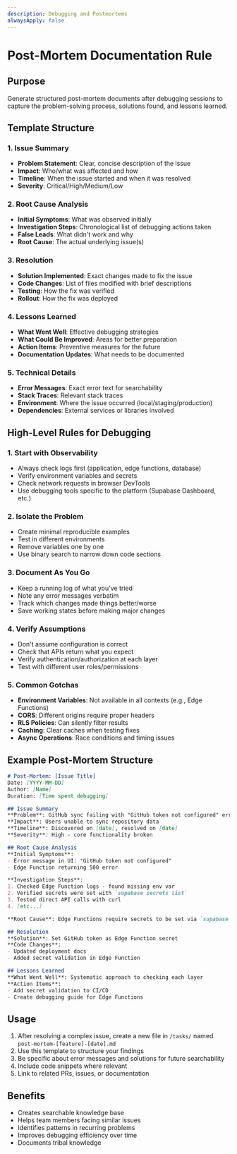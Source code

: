 ```yaml
---
description: Debugging and Postmortems
alwaysApply: false
---
```


# Post-Mortem Documentation Rule

## Purpose
Generate structured post-mortem documents after debugging sessions to capture the problem-solving process, solutions found, and lessons learned.

## Template Structure

### 1. Issue Summary
- **Problem Statement**: Clear, concise description of the issue
- **Impact**: Who/what was affected and how
- **Timeline**: When the issue started and when it was resolved
- **Severity**: Critical/High/Medium/Low

### 2. Root Cause Analysis
- **Initial Symptoms**: What was observed initially
- **Investigation Steps**: Chronological list of debugging actions taken
- **False Leads**: What didn't work and why
- **Root Cause**: The actual underlying issue(s)

### 3. Resolution
- **Solution Implemented**: Exact changes made to fix the issue
- **Code Changes**: List of files modified with brief descriptions
- **Testing**: How the fix was verified
- **Rollout**: How the fix was deployed

### 4. Lessons Learned
- **What Went Well**: Effective debugging strategies
- **What Could Be Improved**: Areas for better preparation
- **Action Items**: Preventive measures for the future
- **Documentation Updates**: What needs to be documented

### 5. Technical Details
- **Error Messages**: Exact error text for searchability
- **Stack Traces**: Relevant stack traces
- **Environment**: Where the issue occurred (local/staging/production)
- **Dependencies**: External services or libraries involved

## High-Level Rules for Debugging

### 1. Start with Observability
- Always check logs first (application, edge functions, database)
- Verify environment variables and secrets
- Check network requests in browser DevTools
- Use debugging tools specific to the platform (Supabase Dashboard, etc.)

### 2. Isolate the Problem
- Create minimal reproducible examples
- Test in different environments
- Remove variables one by one
- Use binary search to narrow down code sections

### 3. Document As You Go
- Keep a running log of what you've tried
- Note any error messages verbatim
- Track which changes made things better/worse
- Save working states before making major changes

### 4. Verify Assumptions
- Don't assume configuration is correct
- Check that APIs return what you expect
- Verify authentication/authorization at each layer
- Test with different user roles/permissions

### 5. Common Gotchas
- **Environment Variables**: Not available in all contexts (e.g., Edge Functions)
- **CORS**: Different origins require proper headers
- **RLS Policies**: Can silently filter results
- **Caching**: Clear caches when testing fixes
- **Async Operations**: Race conditions and timing issues

## Example Post-Mortem Structure

```markdown
# Post-Mortem: [Issue Title]
Date: [YYYY-MM-DD]
Author: [Name]
Duration: [Time spent debugging]

## Issue Summary
**Problem**: GitHub sync failing with "GitHub token not configured" error
**Impact**: Users unable to sync repository data
**Timeline**: Discovered on [date], resolved on [date]
**Severity**: High - core functionality broken

## Root Cause Analysis
**Initial Symptoms**: 
- Error message in UI: "GitHub token not configured"
- Edge Function returning 500 error

**Investigation Steps**:
1. Checked Edge Function logs - found missing env var
2. Verified secrets were set with `supabase secrets list`
3. Tested direct API calls with curl
4. [etc...]

**Root Cause**: Edge Functions require secrets to be set via `supabase secrets set` command, not just in .env file

## Resolution
**Solution**: Set GitHub token as Edge Function secret
**Code Changes**: 
- Updated deployment docs
- Added secret validation in Edge Function

## Lessons Learned
**What Went Well**: Systematic approach to checking each layer
**Action Items**: 
- Add secret validation to CI/CD
- Create debugging guide for Edge Functions
```

## Usage
1. After resolving a complex issue, create a new file in `/tasks/` named `post-mortem-[feature]-[date].md`
2. Use this template to structure your findings
3. Be specific about error messages and solutions for future searchability
4. Include code snippets where relevant
5. Link to related PRs, issues, or documentation

## Benefits
- Creates searchable knowledge base
- Helps team members facing similar issues
- Identifies patterns in recurring problems
- Improves debugging efficiency over time
- Documents tribal knowledge
